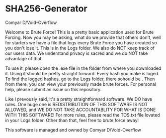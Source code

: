 # SHA256-Generator
Comyar D/Void-Overflow

Welcome to Brute Force!
This is a pretty basic application used for Brute Forcing.
Now you may be asking, what do we provide that others don't, well for starters
we have a file that logs every Brute Force you have created so you don't lose it.
This is in the Logs folder.
We also do NOT keep track of our users data. We understand privacy is 
sacred and we do NOT take advantage of that.

To use it, please open the .exe file in the folder from where you downloaded it. Using it should
be pretty straight forward. Every hash you make is loged. To find the logged hashes, go to the Logs folder,
there sohould be . Then from there, you can view your previously made brute forces. 
For personal help, please submit an issue on this repository.

Like I prevously said, it's a pretty straightforward software. We DO have rules. One huge one is REDISTRIBUTION OF THIS SOFTWARE IS NOT ALLOWED, and WE DO NOT TAKE ACCOUNTABLITY FOR WHAT IS DONE WITH THIS SOFTWARE! For more rules, please read the TOS.txt file lovated in your Logs folder. Other than that, feel free to brute force away! 

This software is managed and owned by 
Comyar D/Void-Overflow
